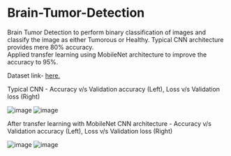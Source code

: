 # Brain-Tumor-Detection

Brain Tumor Detection to perform binary classification of images and classify the image as either Tumorous or Healthy. Typical CNN architecture provides mere 80% accuracy.<br>
Applied transfer learning using MobileNet architecture to improve the accuracy to 95%.

Dataset link- <a href="https://www.dropbox.com/s/dtw18saps0231yn/BrainTumorData.zip?dl=0">here.</a>

Typical CNN - Accuracy v/s Validation accuracy (Left), Loss v/s Validation loss (Right)

![image](https://user-images.githubusercontent.com/39898582/124725725-bac49d00-df2a-11eb-898b-2f6cc80762b1.png) ![image](https://user-images.githubusercontent.com/39898582/124725780-c7e18c00-df2a-11eb-9b24-01734f416d3f.png)


After transfer learning with MobileNet CNN architecture - Accuracy v/s Validation accuracy (Left), Loss v/s Validation loss (Right)

![image](https://user-images.githubusercontent.com/39898582/124726079-12630880-df2b-11eb-864d-0d5273f4833a.png) ![image](https://user-images.githubusercontent.com/39898582/124726107-1727bc80-df2b-11eb-9010-682d0097f60c.png)


